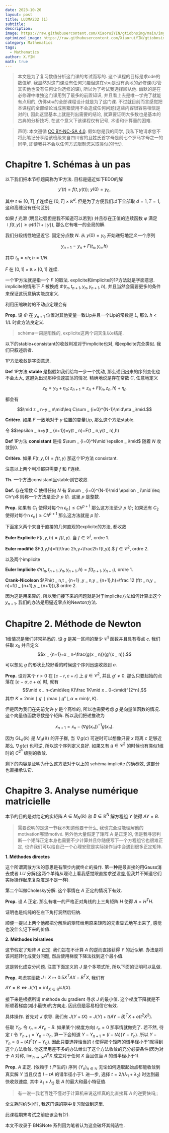 ```yaml
---
date: 2023-10-20
layout: post
title: LU3MA232 (1)
subtitle: 
description: 
image: https://raw.githubusercontent.com/XiaoruiYIN/gtiobnsimg/main/img/sb.jpg
optimized_image: https://raw.githubusercontent.com/XiaoruiYIN/gtiobnsimg/main/img/sb.jpg
category: Mathematics
tags:
  - Mathematics
author: X.YIN
math: true
---
```



> 本文是为了复习数值分析这门课的考试而写的. 这个课程的目标是求ode的数值解. 我显然对这门课没有任何兴趣但这在sbu是没有余地的必修课(尽管其实他也没有任何让你选修的课), 所以为了考试我选择顺从他. 幽默的是在必修课中唯独这门课用到了最多的前置知识, 并且看上去是唯一学完了就能有点用的, 仿佛sbu的全部课程设计就是为了这门课. 不过就目前而言感觉把本课程的全部结论当成黑箱使用不会造成任何问题(这些内容很容易相信是对的), 因此这里基本上就是列出需要的结论, 就算要证明大多数也是基本的古典的分析技巧, 在这个意义下该课程仅有记号, 术语和计算量的困难. 

> 声明: 本文遵循 [CC BY-NC-SA 4.0](https://creativecommons.org/licenses/by-nc-sa/4.0). 假如您是我的同学, 我私下地请求您不将此笔记分享给该班级来自四川省的且姓氏首字母是前七个罗马字母之一的同学, 即便我并不会以任何方式限制您采取类似的行动.

# Chapitre 1. Schémas à un pas

以下我们把本节标题简称为1P方法. 目标是逼近如下EDO的解

$$y'(t)=f(t,y(t));\ y(0)=y
_
0,$$

其中 $t\in [0,T]$, $f$ 连续在 $[0,T]\times\mathbb{R}^d$. 但是为了方便我们以下全部取 $d=1,T=1$, 这和高维没有任何区别.

如果 $f$ 光滑 (明显过强但是我不知道可以若到) 并且存在正值的连续函数 $\varphi$ 满足 $\mid f(t,y)\mid \geq \varphi(t)(1+\mid y\mid),$ 那么它有唯一的全局的解.

我们分段线性地逼近它. 固定分点数 $N$. 从 $y(0)=y
_
0$ 开始递归地定义一个序列

$$y
_
{n+1}=y
_
n+F(t
_
n,y
_
n,h)$$

其中 $t
_
n=nh;h=1/N.$

$F$ 在 $[0,1]\times\mathbb{R}\times[0,1]$ 连续.

一个1P方法就是指一个 $F$ 的取法. explicite和implicite的1P方法就是字面意思. implicite的情形下 $F$ 被换成 $\Phi(t
_
n,t
_
{n+1}
,y
_
n,y
_
{n+1},h)$, 并且当然会需要更多的条件来保证这玩意确实能良定义. 

利用压缩映射的不动点定理会有

**Prop.** 设 $\Phi$ 在 $y
_
{n+1}$ 位置对其他变量一致Lip并且一个Lip的常数是 $L$, 那么 $h<1/L$ 时此方法良定义.

> schéma一词是阳性的, explicite这两个词天生以e结尾. 

以下的stable+consistant的收敛判准对于implicite也对, 和explicite完全类似. 我们只叙述后者.

1P方法收敛是字面意思.

**Def** 1P方法 **stable** 是指假如我们给每一步一个扰动, 那么递归出来的序列变化也不会太大, 这避免出现那种快速震荡的情况. 精确地说是存在常数 $C$, 任意地定义

$$z
_
0=y
_
0+\eta
_
0;z
_
{n+1}=z
_
n+F(t
_
n,z
_
n,h)+\eta
_
n$$

都会有

$$\mid z
_
n-y
_
n\mid\leq C\sum
_
{i=0}^{N-1}\mid\eta
_i\mid.$$

**Critère.** 如果 $F$ 一致地对于 $y$ 位置的变量Lip, 那么这个方法stable.

令 $$\epsilon
_
n=y(t
_
{n+1})=y(t
_
n)+F(t
_
n,y(t
_
n),h)

**Def** 1P方法 **consistant** 是指 $\sum
_
{i=0}^N\mid \epsilon
_
i\mid$ 随着 $N$ 收敛到0.

**Critère.** 如果 $F(t,y,0)=f(t,y)$ 那这个1P方法 consistant.

注意以上两个判准都只需要 $f$ 和 $F$连续.

**Th.** 一个方法consistant且stable则它收敛.

**Def.** 存在常数 $C$ 使得任何 $N$ 有 $\sum
_
{i=0}^{N-1}\mid \epsilon
_
i\mid \leq Ch^p$ 则称一个方法是至少 $p$ 阶. 这里 $p$ 是整数.

**Prop.** 如果有 $C
_
1$ 使得对每个n $\epsilon
_
n\mid \leq Ch^{p+1}$ 那么这方法至少 $p$ 阶; 如果还有 $C
_
2$ 使得对每个n $\epsilon
_
n\mid \geq Ch^{p+1}$ 那么这方法就是 $p$ 阶.

下面定义两个来自于直接的几何直观的explicite的方法, 都收敛

**Euler Explicite** $F(t,y,h)=f(t,y).$ 当 $f\in\mathscr{C}^1$, ordre 1.

**Euler modifié** $F(t,y,h)=f(t\frac 2h,y+\frac2h f(t,y)).$ $f\in\mathscr{C}^2$, ordre 2.

以及两个implicite

**Euler Implicite** $\Phi(t
_
n,t
_
{n+1}
,y
_
n,y
_
{n+1},h)=f(t
_
{n+1},y
_
{n+1}),$ ordre 1.

**Crank-Nicolson** $\Phi(t
_
n,t
_
{n+1}
,y
_
n,y
_
{n+1},h)=\frac 12 (f(t
_
n,y
_
n)+f(t
_
{n+1},y
_
{n+1})),$ ordre 2.

因为这是用来算的, 所以我们接下来的问题就是对于implicite方法如何计算出这个 $y
_
{n+1}$. 我们的办法是用逼近零点的Newton方法.


# Chapitre 2. Méthode de Newton

1维情况是我们非常熟悉的. 设 $g$ 是某一区间的至少 $\mathscr{C}^1$ 函数并且具有零点 $c$. 我们任取 $x_0$ 并且定义 $$x
_
{n+1}=x
_
n-\frac{g(x
_
n)}{g'(x
_
n)}.$$

可以想见 $g$ 的形状比较好看的时候这个序列迅速收敛到 $a$. 

**Prop.** 设对某个 $r>0$ 在 $[c-r,c+r]$ 上 $g\in\mathscr{C}^2$, 并且 $g'\neq 0$. 那么只要起始的点落在 $[c-\alpha,c+\alpha]$ 时, 就有
$$\mid x
_
n-c\mid\leq K(\frac 1K\mid x
_
0-c\mid)^{2^n},$$
其中 $K=2\mathrm{min}\mid g'\mid/\mathrm{max}\mid g''\mid, \alpha=\mathrm{min}(r,K).$

但是因为我们在先前允许 $y$ 是个高维的, 所以也需要考虑 $g$ 是向量值函数的情况. 这个向量值函数导数是个矩阵. 所以我们把递推改为

$$x
_
{n+1}=x
_
n-(\nabla g(x
_
n))^{-1}g(x
_
n).$$

因为 $\mathrm{GL}
_
d(\mathbb{R})$ 是 $M
_
d(\mathbb{R})$ 的开子群, 当 $\nabla g(c)$ 可逆时可以想像只要 $x$ 距离 $c$ 足够近那么 $\nabla g(c)$ 也可逆, 所以这个序列定义良好. 如果又有 $g\in\mathscr{C}^2$ 的时候也有类似1维时的 $C^{2^n}$ 级别的收敛.

剩下的内容是证明为什么这方法对于以上的 schéma implicite 的确奏效, 这部分也直接承认它. 

# Chapitre 3. Analyse numérique matricielle

本节的目的是对给定的实矩阵 $A\in M
_
N(\mathbb{R})$ 和 $B\in \mathbb{R}^N$ 解方程组 $Y$ 使得 $AY=B$. 

> 需要说明的是这一节我不知道他要干什么, 我也完全没能理解他的motivation哪里motivé. 另外他大量假定了矩阵 $A$ 是正定的, 但是我寻思判断一个矩阵正定本身也需要不少计算并且你随便写下一个方程组它也很难正定, 也许我们可以给自己一个心理安慰是实际操作当中会遇到很多正定矩阵.

**1. Méthodes directes**

这个所谓离散方法的意思是有限步内就终止的操作. 第一种是最直接的用Gauss消去或者 $LU$ 分解(这两个单纯从理论上看我感觉跟直接求逆没差,但我并不知道它们实际操作起来复杂度是不是一样).

第二个叫做Cholesky分解. 这个事情在 $A$ 正定的情况下有效.

**Prop.** 设 $A$ 正定. 那么有唯一的严格正对角线的上三角矩阵 $H$ 使得 $A=H^TH.$

证明也是纯纯的在左下角打洞然后归纳. 

顺便一提以上两个他都把分解后的矩阵给用原来矩阵的元素显式地写出来了, 感觉也没什么记下来的价值. 

**2. Méthodes itératives**

这节假定了矩阵 $A$ 正定. 我们旨在不计算 $A$ 的逆而直接获得 $Y$ 的近似解. 办法是将该问题转化成变分问题, 然后使用梯度下降法找到这个最小值.

这是转化成变分问题. 注意下面定义的 $J$ 是个多项式所, 所以下面的证明可以乱做.

**Prop.** 考虑实函数 $J:X\mapsto 0.5X^TAX-B^TX,$ 我们有

$AY=B\Leftrightarrow J(Y)=\mathrm{inf}
_
{X\in\mathbb{R}^N}J(X).$

接下来是根据所谓 méthode du gradient 寻求 $J$ 的最小值. 这个梯度下降就是不断顺着梯度(减小最快)的方向走. 因此倒是容易相信它有效.

具体操作. 首先对 $J$ 求导. 我们有 $J(Y+tX)=J(Y)+t(AY-B)^TX+o(t^2X^2).$

任取 $Y
_
0$. 令 $r
_
n=AY
_
n-B.$ 如果某个(梯度方向) $r
_
n=0$ 那事情就做完了. 若不然, 待定 $t$ 令 $Y
_
{n+1}=Y
_
n-tr
_
n,$ 算一下会知道 $Y-Y
_
{n+1}=(I-tA)(Y-Y
_
n).$ 所以 $Y-Y
_
n=(I-tA)^n(Y-Y
_
0).$ 因此只要选择恰当的 $t$ 使得那个矩阵的谱半径小于1就得到这个方法收敛. 他这里用差不多的办法给出了这个方法收敛的充分必要条件(因为对于 $A$ 对称, $\mathrm{lim}
_
{n\to\infty}A^nX$ 成立对于任何 $X$ 当且仅当 $A$ 的谱半径小于1).

**Prop.** $A$ 正定. (依赖于 $t$ 产生的) 序列 $(Y
_
n)
_
{n\in\mathbb{N}}$ 无论如何选取起始点都能收敛到真实解 $Y$ 当且仅当 $I-tA$ 的谱半径小于1. 进一步, 选择 $t=2/(\lambda
_
1+\lambda
_
2)$ 时达到最快收敛速度, 其中 $\lambda
_
1+\lambda
_
2$ 是 $A$ 的最大和最小特征值. 

> 有一说一我老百姓不懂对于计算机来说这样真的比直接算 $A$ 的逆要快吗;;



全文耗时约5小时, 我这门课的期中复习就做到这里. 

此课程期末考试之前应该会有(2).

本文不收录于 BNSNote 系列因为笔者认为这会破坏其纯洁性.
